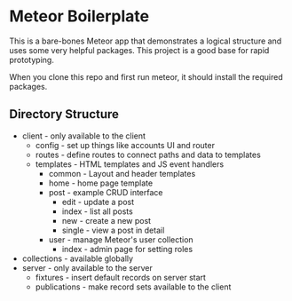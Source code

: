 # Meteor Boilerplate

This is a bare-bones Meteor app that demonstrates a logical structure and uses
some very helpful packages. This project is a good base for rapid prototyping.

When you clone this repo and first run meteor, it should install the required
packages.


## Directory Structure

* client - only available to the client
	* config - set up things like accounts UI and router
	* routes - define routes to connect paths and data to templates
	* templates - HTML templates and JS event handlers
		* common - Layout and header templates
		* home - home page template
		* post - example CRUD interface
			* edit - update a post
			* index - list all posts
			* new - create a new post
			* single - view a post in detail
		* user - manage Meteor's user collection
			* index - admin page for setting roles
* collections - available globally
* server - only available to the server
	* fixtures - insert default records on server start
	* publications - make record sets available to the client

